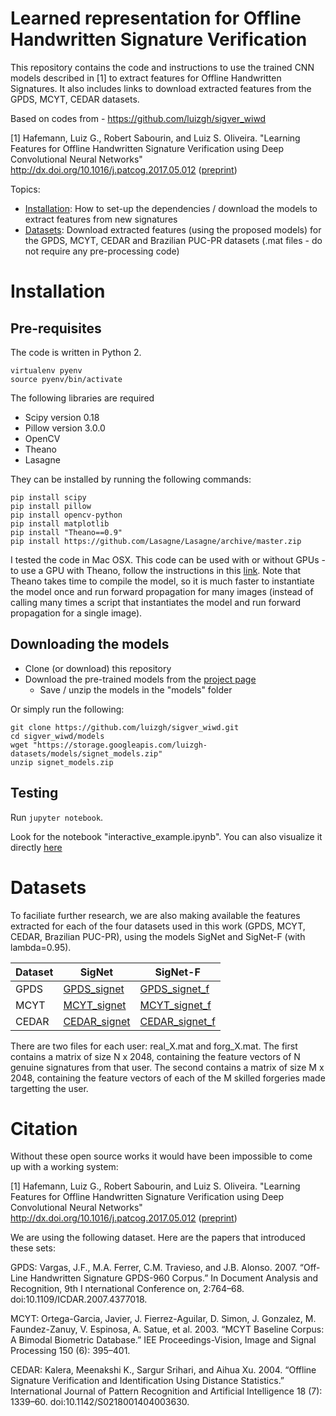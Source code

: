 # Learned representation for Offline Handwritten Signature Verification

This repository contains the code and instructions to use the trained CNN models described in [1] to extract features for Offline Handwritten Signatures. It also includes links to download extracted features from the GPDS, MCYT, CEDAR datasets.

Based on codes from - https://github.com/luizgh/sigver_wiwd

[1] Hafemann, Luiz G., Robert Sabourin, and Luiz S. Oliveira. "Learning Features for Offline Handwritten Signature Verification using Deep Convolutional Neural Networks" http://dx.doi.org/10.1016/j.patcog.2017.05.012 ([preprint](https://arxiv.org/abs/1705.05787))

Topics:

* [Installation](#installation): How to set-up the dependencies / download the models to extract features from new signatures
* [Datasets](#datasets): Download extracted features (using the proposed models) for the GPDS, MCYT, CEDAR and Brazilian PUC-PR datasets (.mat files - do not require any pre-processing code)


# Installation

## Pre-requisites 

The code is written in Python 2.
```
virtualenv pyenv
source pyenv/bin/activate
```

The following libraries are required

* Scipy version 0.18
* Pillow version 3.0.0
* OpenCV
* Theano
* Lasagne

They can be installed by running the following commands: 

```
pip install scipy
pip install pillow
pip install opencv-python
pip install matplotlib
pip install "Theano==0.9"
pip install https://github.com/Lasagne/Lasagne/archive/master.zip
```

I tested the code in Mac OSX. This code can be used with or without GPUs - to use a GPU with Theano, follow the instructions in this [link](http://deeplearning.net/software/theano/tutorial/using_gpu.html). Note that Theano takes time to compile the model, so it is much faster to instantiate the model once and run forward propagation for many images (instead of calling many times a script that instantiates the model and run forward propagation for a single image).

## Downloading the models

* Clone (or download) this repository
* Download the pre-trained models from the [project page](https://www.etsmtl.ca/Unites-de-recherche/LIVIA/Recherche-et-innovation/Projets/Signature-Verification)
  * Save / unzip the models in the "models" folder

Or simply run the following: 
```
git clone https://github.com/luizgh/sigver_wiwd.git
cd sigver_wiwd/models
wget "https://storage.googleapis.com/luizgh-datasets/models/signet_models.zip"
unzip signet_models.zip
``` 

## Testing 

Run ```jupyter notebook```. 

Look for the notebook "interactive_example.ipynb". You can also visualize it directly [here](https://github.com/luizgh/sigver_wiwd/blob/master/interactive_example.ipynb)

# Datasets

To faciliate further research, we are also making available the features extracted for each of the four datasets used in this work (GPDS, MCYT, CEDAR, Brazilian PUC-PR), using the models SigNet and SigNet-F (with lambda=0.95).

 |Dataset | SigNet | SigNet-F |
 | --- | --- | --- |
 | GPDS | [GPDS_signet](https://storage.googleapis.com/luizgh-datasets/datasets/gpds_signet.zip) | [GPDS_signet_f](https://storage.googleapis.com/luizgh-datasets/datasets/gpds_signet_f.zip) |
| MCYT | [MCYT_signet](https://storage.googleapis.com/luizgh-datasets/datasets/mcyt_signet.zip) | [MCYT_signet_f](https://storage.googleapis.com/luizgh-datasets/datasets/mcyt_signet_f.zip) |
| CEDAR | [CEDAR_signet](https://storage.googleapis.com/luizgh-datasets/datasets/cedar_signet.zip) | [CEDAR_signet_f](https://storage.googleapis.com/luizgh-datasets/datasets/cedar_signet_f.zip) |

There are two files for each user: real_X.mat and forg_X.mat. The first contains a matrix of size N x 2048, containing the feature vectors of N genuine signatures from that user. The second contains a matrix of size M x 2048, containing the feature vectors of each of the M skilled forgeries made targetting the user. 

# Citation

Without these open source works it would have been impossible to come up with a working system:

[1] Hafemann, Luiz G., Robert Sabourin, and Luiz S. Oliveira. "Learning Features for Offline Handwritten Signature Verification using Deep Convolutional Neural Networks" http://dx.doi.org/10.1016/j.patcog.2017.05.012 ([preprint](https://arxiv.org/abs/1705.05787))

We are using the following dataset. Here are the papers that introduced these sets:

GPDS: Vargas, J.F., M.A. Ferrer, C.M. Travieso, and J.B. Alonso. 2007. “Off-Line Handwritten Signature GPDS-960 Corpus.” In Document Analysis and Recognition, 9th I    nternational Conference on, 2:764–68. doi:10.1109/ICDAR.2007.4377018.

MCYT: Ortega-Garcia, Javier, J. Fierrez-Aguilar, D. Simon, J. Gonzalez, M. Faundez-Zanuy, V. Espinosa, A. Satue, et al. 2003. “MCYT Baseline Corpus: A Bimodal Biometric Database.” IEE Proceedings-Vision, Image and Signal Processing 150 (6): 395–401.

CEDAR: Kalera, Meenakshi K., Sargur Srihari, and Aihua Xu. 2004. “Offline Signature Verification and Identification Using Distance Statistics.” International Journal     of Pattern Recognition and Artificial Intelligence 18 (7): 1339–60. doi:10.1142/S0218001404003630.
